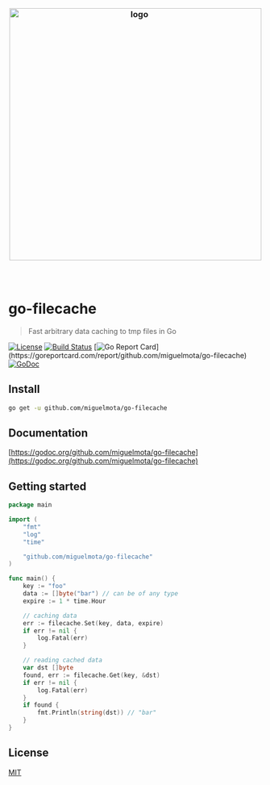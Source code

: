 <h3 align="center">
  <br />
  <img src="https://user-images.githubusercontent.com/168240/51435448-5fa07200-1c2c-11e9-99c3-21d4ee2b7a4a.png" alt="logo" width="500" />
  <br />
  <br />
  <br />
</h3>

# go-filecache

> Fast arbitrary data caching to tmp files in Go

[![License](http://img.shields.io/badge/license-MIT-blue.svg)](https://raw.githubusercontent.com/miguelmota/go-filecache/master/LICENSE) [![Build Status](https://travis-ci.org/miguelmota/go-filecache.svg?branch=master)](https://travis-ci.org/miguelmota/go-filecache) [![Go Report Card](https://goreportcard.com/badge/github.com/miguelmota/go-filecache?)](https://goreportcard.com/report/github.com/miguelmota/go-filecache) [![GoDoc](https://godoc.org/github.com/miguelmota/go-filecache?status.svg)](https://godoc.org/github.com/miguelmota/go-filecache)

## Install

```bash
go get -u github.com/miguelmota/go-filecache
```

## Documentation

[https://godoc.org/github.com/miguelmota/go-filecache](https://godoc.org/github.com/miguelmota/go-filecache)

## Getting started

```go
package main

import (
	"fmt"
	"log"
	"time"

	"github.com/miguelmota/go-filecache"
)

func main() {
	key := "foo"
	data := []byte("bar") // can be of any type
	expire := 1 * time.Hour

	// caching data
	err := filecache.Set(key, data, expire)
	if err != nil {
		log.Fatal(err)
	}

	// reading cached data
	var dst []byte
	found, err := filecache.Get(key, &dst)
	if err != nil {
		log.Fatal(err)
	}
	if found {
		fmt.Println(string(dst)) // "bar"
	}
}
```

## License

[MIT](LICENSE)

